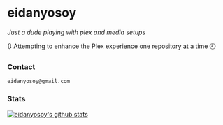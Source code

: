 # eidanyosoy

*Just a dude playing with plex and media setups*

🔃 Attempting to  enhance the Plex experience one repository at a time 🕘

### Contact
```
eidanyosoy@gmail.com
```


### Stats
[![eidanyosoy's github stats](https://github-readme-stats.vercel.app/api?username=eidanyosoy)](https://github.com/eidanyosoy/github-readme-stats)
